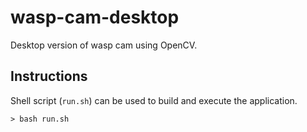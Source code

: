 # wasp-cam-desktop
Desktop version of wasp cam using OpenCV.

## Instructions
Shell script (`run.sh`) can be used to build and execute the application.
```
> bash run.sh
```
